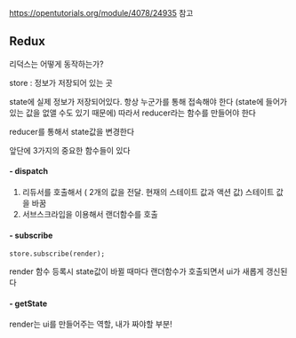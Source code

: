 https://opentutorials.org/module/4078/24935 참고

## Redux

리덕스는 어떻게 동작하는가?



store : 정보가 저장되어 있는 곳

state에 실제 정보가 저장되어있다. 항상 누군가를 통해 접속해야 한다 (state에 들어가 있는 값을 없앨 수도 있기 때문에) 따라서 reducer라는 함수를 만들어야 한다

reducer를 통해서 state값을 변경한다

앞단에 3가지의 중요한 함수들이 있다



#### - dispatch

1. 리듀서를 호출해서 ( 2개의 값을 전달. 현재의 스테이트 값과 액션 값) 스테이트 값을 바꿈
2. 서브스크라입을 이용해서 랜더함수를 호출

#### - subscribe

```store.subscribe(render);```

 render 함수 등록시 state값이 바뀔 때마다 랜더함수가 호출되면서 ui가 새롭게 갱신된다

#### - getState

render는 ui를 만들어주는 역할, 내가 짜야할 부분!



